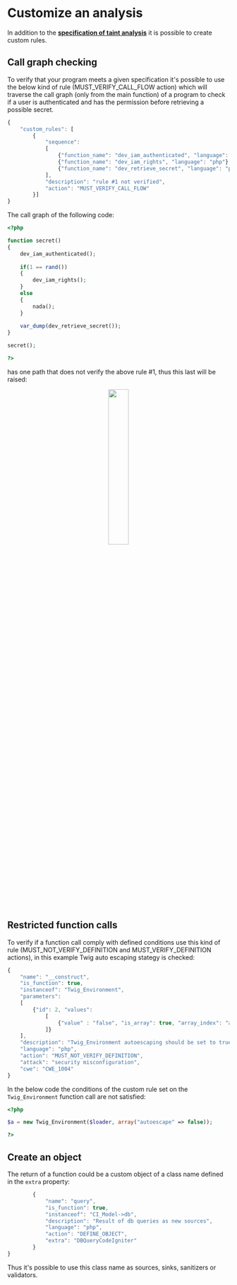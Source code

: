 # Customize an analysis

In addition to the [**specification of taint analysis**](./SPECIFY_ANALYSIS.md) it is possible to create custom rules.

## Call graph checking

To verify that your program meets a given specification it's possible to use the below kind of rule (MUST_VERIFY_CALL_FLOW action) which will traverse the call graph (only from the main function) of a program to check if a user is authenticated and has the permission before retrieving a possible secret.

```javascript
{
    "custom_rules": [
        {
            "sequence":
            [
                {"function_name": "dev_iam_authenticated", "language": "php"},
                {"function_name": "dev_iam_rights", "language": "php"},
                {"function_name": "dev_retrieve_secret", "language": "php"}
            ],
            "description": "rule #1 not verified",
            "action": "MUST_VERIFY_CALL_FLOW"
        }]
}
```

The call graph of the following code:
```php
<?php

function secret()
{
    dev_iam_authenticated();
    
    if(1 == rand())
    {
        dev_iam_rights();
    }
    else
    {
        nada();
    }
    
    var_dump(dev_retrieve_secret());
}

secret();

?>
```

has one path that does not verify the above rule #1, thus this last will be raised:  
<p align=center>
<img src="customcallgraph1.png" width=30%>
</p>

## Restricted function calls

To verify if a function call comply with defined conditions use this kind of rule (MUST_NOT_VERIFY_DEFINITION and MUST_VERIFY_DEFINITION actions), in this example Twig auto escaping stategy is checked:

```javascript
{
    "name": "__construct",
    "is_function": true,
    "instanceof": "Twig_Environment",
    "parameters": 
    [
        {"id": 2, "values": 
            [ 
                {"value" : "false", "is_array": true, "array_index": "autoescape"} 
            ]}
    ], 
    "description": "Twig_Environment autoescaping should be set to true",
    "language": "php", 
    "action": "MUST_NOT_VERIFY_DEFINITION",
    "attack": "security misconfiguration", 
    "cwe": "CWE_1004"
}
```

In the below code the conditions of the custom rule set on the `Twig_Environment` function call are not satisfied:
```php
<?php

$a = new Twig_Environment($loader, array("autoescape" => false));

?>
```

## Create an object

The return of a function could be a custom object of a class name defined in the `extra` property:  

```javascript
        {
            "name": "query", 
            "is_function": true,
            "instanceof": "CI_Model->db", 
            "description": "Result of db queries as new sources",
            "language": "php", 
            "action": "DEFINE_OBJECT", 
            "extra": "DBQueryCodeIgniter"
        }
}
```

Thus it's possible to use this class name as sources, sinks, sanitizers or validators.
